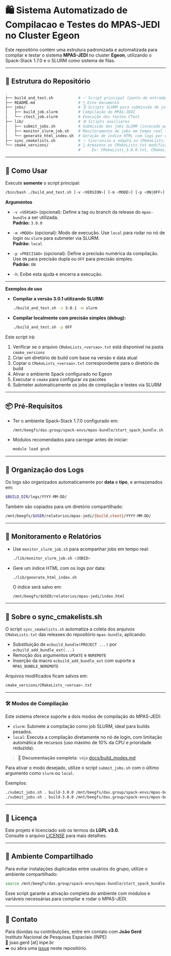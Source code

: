 # 🛍️ Sistema Automatizado de Compilacao e Testes do MPAS-JEDI no Cluster Egeon

Este repositório contém uma estrutura padronizada e automatizada para compilar e testar o sistema **MPAS-JEDI** no cluster **Egeon**, utilizando o Spack-Stack 1.7.0 e o SLURM como sistema de filas.

---

## 📂 Estrutura do Repositório

```bash
.
├── build_and_test.sh           # ✅ Script principal (ponto de entrada)
├── README.md                   # 📄 Este documento
├── jobs/                       # 🗒 Scripts SLURM para submissão de jobs
│   ├── build_job.slurm         # Compilação do MPAS-JEDI
│   └── ctest_job.slurm         # Execução dos testes CTest
├── lib/                        # ⚙️ Scripts auxiliares
│   ├── submit_jobs.sh          # Submissão dos jobs SLURM (invocado pelo script principal)
│   ├── monitor_slurm_job.sh    # Monitoramento de jobs em tempo real (opcional)
│   └── generate_html_index.sh  # Geração de índice HTML com logs por data
├── sync_cmakelists.sh          # ✨ Sincroniza e adapta os CMakeLists.txt do mpas-bundle
└── cmake_versions/             # 📂 Armazena os CMakeLists.txt modificados por versão
                                #     Ex: CMakeLists_3.0.0.txt, CMakeLists_3.0.1.txt
```

---

## 🚀 Como Usar

Execute **somente** o script principal:

```bash
/bin/bash ./build_and_test.sh [-v <VERSION>] [-m <MODE>] [-p <ON|OFF>] [-h]
```

**Argumentos**

- `-v <VERSAO>` (opcional): Define a tag ou branch da release do `mpas-bundle` a ser utilizada.  
  **Padrão:** `3.0.0`

- `-m <MODO>` (opcional): Modo de execução. Use `local` para rodar no nó de login ou `slurm` para submeter via SLURM.  
  **Padrão:** `local`

- `-p <PRECISAO>` (opcional): Define a precisão numérica da compilação. Use `ON` para precisão dupla ou `OFF` para precisão simples.  
  **Padrão:** `ON`

- `-h`: Exibe esta ajuda e encerra a execução.

---

**Exemplos de uso**

- **Compilar a versão 3.0.1 utilizando SLURM:**
  ```bash
  ./build_and_test.sh -v 3.0.1 -m slurm
  ```

- **Compilar localmente com precisão simples (debug):**
  ```bash
  ./build_and_test.sh -p OFF
  ```

Este script irá:

1. Verificar se o arquivo `CMakeLists_<versao>.txt` está disponível na pasta `cmake_versions`
2. Criar um diretório de build com base na versão e data atual
3. Copiar o `CMakeLists_<versao>.txt` correspondente para o diretório de build
4. Ativar o ambiente Spack configurado no Egeon
5. Executar o `cmake` para configurar os pacotes
6. Submeter automaticamente os jobs de compilação e testes via SLURM

---

## 📦 Pré-Requisitos

- Ter o ambiente Spack-Stack 1.7.0 configurado em:
  ```
  /mnt/beegfs/das.group/spack-envs/mpas-bundle/start_spack_bundle.sh
  ```

- Módulos recomendados para carregar antes de iniciar:
  ```bash
  module load gnu9
  ```

---

## 📁 Organização dos Logs

Os logs são organizados automaticamente por **data** e **tipo**, e armazenados em:

```bash
$BUILD_DIR/logs/YYYY-MM-DD/
```

Também são copiados para um diretório compartilhado:

```bash
/mnt/beegfs/$USER/relatorios/mpas-jedi/{build,ctest}/YYYY-MM-DD/
```

---

## 🧪 Monitoramento e Relatórios

- Use `monitor_slurm_job.sh` para acompanhar jobs em tempo real:

  ```bash
  ./lib/monitor_slurm_job.sh <JOBID>
  ```

- Gere um índice HTML com os logs por data:

  ```bash
  ./lib/generate_html_index.sh
  ```

  O índice será salvo em:

  ```
  /mnt/beegfs/$USER/relatorios/mpas-jedi/index.html
  ```

---

## 📜 Sobre o sync_cmakelists.sh

O script `sync_cmakelists.sh` automatiza a coleta dos arquivos `CMakeLists.txt` das releases do repositório `mpas-bundle`, aplicando:

- Substituição de `ecbuild_bundle(PROJECT ...)` por `ecbuild_add_bundle_ext(...)`
- Remoção dos argumentos `UPDATE` e `NOREMOTE`
- Inserção da macro `ecbuild_add_bundle_ext` com suporte a `MPAS_BUNDLE_NOREMOTE`

Arquivos modificados ficam salvos em:
```bash
cmake_versions/CMakeLists_<versao>.txt
```

---

### 🛠️ Modos de Compilação

Este sistema oferece suporte a dois modos de compilação do MPAS-JEDI:

- `slurm`: Submete a compilação como job SLURM, ideal para builds pesados.
- `local`: Executa a compilação diretamente no nó de login, com limitação automática de recursos (uso máximo de 10% da CPU e prioridade reduzida).

> 📄 **Documentação completa**: veja [docs/build_modes.md](docs/build_modes.md)

Para ativar o modo desejado, utilize o script `submit_jobs.sh` com o último argumento como `slurm` ou `local`.

Exemplos:

```bash
./submit_jobs.sh . build-3.0.0 /mnt/beegfs/das.group/spack-envs/mpas-bundle gnu ON slurm
./submit_jobs.sh . build-3.0.0 /mnt/beegfs/das.group/spack-envs/mpas-bundle gnu ON local
```

---

## 📓 Licença

Este projeto é licenciado sob os termos da **LGPL v3.0**.  
Consulte o arquivo [LICENSE](./docs/LICENSE.md) para mais detalhes.

---

## 👥 Ambiente Compartilhado

Para evitar instalações duplicadas entre usuários do grupo, utilize o ambiente compartilhado:

```bash
source /mnt/beegfs/das.group/spack-envs/mpas-bundle/start_spack_bundle.sh
```

Esse script garante a ativação completa do ambiente com módulos e variáveis necessárias para compilar e rodar o MPAS-JEDI.

---

## 📧 Contato

Para dúvidas ou contribuições, entre em contato com **João Gerd**  
Instituto Nacional de Pesquisas Espaciais (INPE)  
📧 joao.gerd [at] inpe.br  
➡️ ou abra uma [issue](https://github.com/joaogerd/mpas-jedi-egeon/issues) neste repositório.


